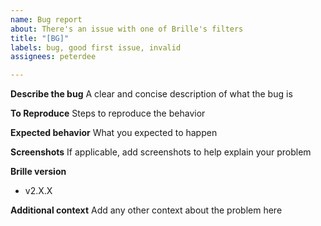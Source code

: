 ```yaml
---
name: Bug report
about: There's an issue with one of Brille's filters
title: "[BG]"
labels: bug, good first issue, invalid
assignees: peterdee

---
```


**Describe the bug**
A clear and concise description of what the bug is

**To Reproduce**
Steps to reproduce the behavior

**Expected behavior**
What you expected to happen

**Screenshots**
If applicable, add screenshots to help explain your problem

**Brille version**
- v2.X.X

**Additional context**
Add any other context about the problem here
